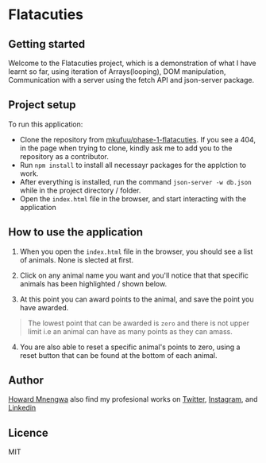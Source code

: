 # Flatacuties

## Getting started

Welcome to the Flatacuties project, which is a demonstration of what I have learnt so far, using iteration of Arrays(looping), DOM manipulation, Communication with a server using the fetch API and json-server package.

## Project setup

To run this application:

- Clone the repository from [mkufuu/phase-1-flatacuties](https://github.com/mkufuu/phase-1-flatacuties-code-challenge.git). If you see a 404, in the page when trying to clone, kindly ask me to add you to the repository as a contributor.
- Run `npm install` to install all necessayr packages for the applction to work.
- After everything is installed, run the command `json-server -w db.json` while in the project directory / folder.
- Open the `index.html` file in the browser, and start interacting with the application

## How to use the application

1. When you open the `index.html` file in the browser, you should see a list of animals. None is slected at first.

2. Click on any animal name you want and you'll notice that that specific animals has been highlighted / shown below.

3. At this point you can award points to the animal, and save the point you have awarded.

> The lowest point that can be awarded is `zero` and there is not upper limit i.e an animal can have as many points as they can amass.

4. You are also able to reset a specific animal's points to zero, using a reset button that can be found at the bottom of each animal.

## Author

[Howard Mnengwa](https://github.com/mnengwa) also find my profesional works on [Twitter](), [Instagram](), and [Linkedin]()

## Licence

MIT
